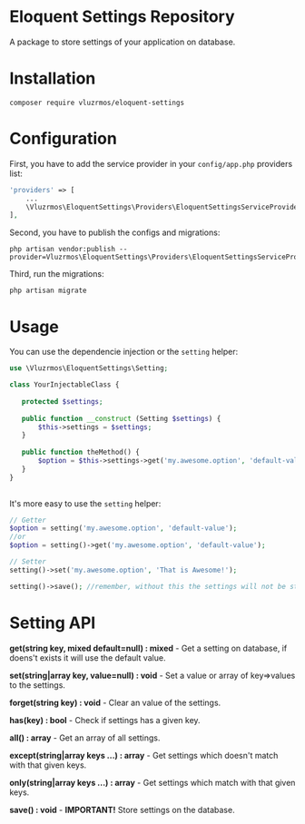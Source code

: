# Eloquent Settings Repository

A package to store settings of your application on database.

# Installation

    composer require vluzrmos/eloquent-settings
    
# Configuration

First, you have to add the service provider in your `config/app.php` providers list:

```php
'providers' => [
    ...
    \Vluzrmos\EloquentSettings\Providers\EloquentSettingsServiceProvider::class,
],
```

Second, you have to publish the configs and migrations:

    php artisan vendor:publish --provider=Vluzrmos\EloquentSettings\Providers\EloquentSettingsServiceProvider

Third, run the migrations:

    php artisan migrate
    
# Usage

You can use the dependencie injection or the `setting` helper:

```php
use \Vluzrmos\EloquentSettings\Setting;

class YourInjectableClass {
   
   protected $settings;
   
   public function __construct (Setting $settings) {
       $this->settings = $settings;   
   }
   
   public function theMethod() {
       $option = $this->settings->get('my.awesome.option', 'default-value');
   }
} 
    
```

It's more easy to use the `setting` helper:

```php
// Getter
$option = setting('my.awesome.option', 'default-value');
//or
$option = setting()->get('my.awesome.option', 'default-value');

// Setter
setting()->set('my.awesome.option', 'That is Awesome!');

setting()->save(); //remember, without this the settings will not be stored on database
```

# Setting API

**get(string key, mixed default=null) : mixed** - Get a setting on database, if doens't exists it will use the default value.

**set(string|array key, value=null) : void** - Set a value or array of key=>values to the settings.

**forget(string key) : void** - Clear an value of the settings.

**has(key) : bool** - Check if settings has a given key.

**all() : array** - Get an array of all settings.

**except(string|array keys ...) : array** - Get settings which doesn't match with that given keys.

**only(string|array keys ...) : array** - Get settings which match with that given keys.

**save() : void** - **IMPORTANT!** Store settings on the database.